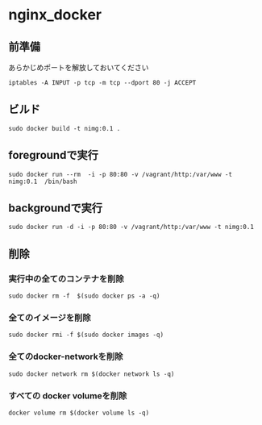 # nginx_docker

## 前準備
あらかじめポートを解放しておいてください
```
iptables -A INPUT -p tcp -m tcp --dport 80 -j ACCEPT
```

## ビルド
```
sudo docker build -t nimg:0.1 .
```

## foregroundで実行
```
sudo docker run --rm  -i -p 80:80 -v /vagrant/http:/var/www -t nimg:0.1  /bin/bash
```

## backgroundで実行
```
sudo docker run -d -i -p 80:80 -v /vagrant/http:/var/www -t nimg:0.1
```

## 削除
### 実行中の全てのコンテナを削除
```
sudo docker rm -f  $(sudo docker ps -a -q)
```

### 全てのイメージを削除
```
sudo docker rmi -f $(sudo docker images -q)
```

### 全てのdocker-networkを削除
```
sudo docker network rm $(docker network ls -q)
```


### すべての docker volumeを削除
```
docker volume rm $(docker volume ls -q)
```
